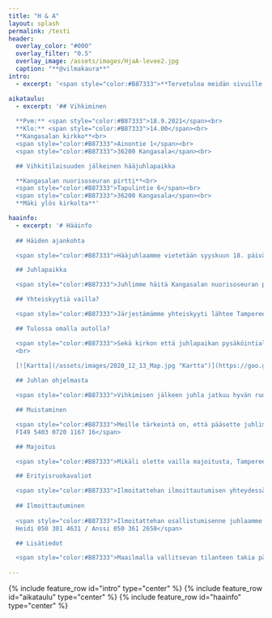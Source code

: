 ```yaml
---
title: "H & A"
layout: splash
permalink: /testi
header:
  overlay_color: "#000"
  overlay_filter: "0.5"
  overlay_image: /assets/images/HjaA-levee2.jpg
  caption: "**@vilmakaura**"
intro: 
  - excerpt: '<span style="color:#B87333">**Tervetuloa meidän sivuille! Täältä löydät kaiken tarpeellisen sekä ajankohtaisen tiedon hääjuhlaamme liittyen.**</span>'

aikataulu:
  - excerpt: '## Vihkiminen
  
  **Pvm:** <span style="color:#B87333">18.9.2021</span><br>  
  **Klo:** <span style="color:#B87333">14.00</span><br>  
  **Kangasalan kirkko**<br>  
  <span style="color:#B87333">Ainontie 1</span><br>  
  <span style="color:#B87333">36200 Kangasala</span><br>

  ## Vihkitilaisuuden jälkeinen hääjuhlapaikka

  **Kangasalan nuorisoseuran pirtti**<br>
  <span style="color:#B87333">Tapulintie 6</span><br>
  <span style="color:#B87333">36200 Kangasala</span><br>
  **Mäki ylös kirkolta**'

haainfo:
  - excerpt: '# Hääinfo
  
  ## Häiden ajankohta

  <span style="color:#B87333">Hääjuhlaamme vietetään syyskuun 18. päivänä 2021, mikäli olosuhteet sen sallivat. Tiedotamme mahdollisista muutoksista juhlapäivän lähestyessä.</span>

  ## Juhlapaikka

  <span style="color:#B87333">Juhlimme häitä Kangasalan nuorisoseuran pirtillä, osoitteessa Tapulintie 6. Matka kirkolta juhlapaikalle on lyhyt, vain noin 200 metriä. Juhlapaikalla on rajallisesti paikoitustilaa.</span>

  ## Yhteiskyytiä vailla?

  <span style="color:#B87333">Järjestämämme yhteiskyyti lähtee Tampereen keskustasta Rautatieaseman lähistöltä klo 13. Ilmoitattehan osallistumisenne yhteiskyytiin juhlaan ilmoittautumisen yhteydessä. Yhteiskuljetukseen ilmoittautuneille ilmoitetaan kuljetuksen tarkempi lähtöpaikka yksityiskohtien varmistuttua.</span>

  ## Tulossa omalla autolla?

  <span style="color:#B87333">Sekä kirkon että juhlapaikan pysäköintialueilla on rajallinen määrä pysäköintitilaa.</span><br>
  <br>
      
  [![Kartta](/assets/images/2020_12_13_Map.jpg "Kartta")](https://goo.gl/maps/9xy6chAvV9M9UFrn8)

  ## Juhlan ohjelmasta

  <span style="color:#B87333">Vihkimisen jälkeen juhla jatkuu hyvän ruoan, mukavan ohjelman, maittavan kahvin, leppoisan yhdessäolon sekä elävän musiikin merkeissä.</span>

  ## Muistaminen

  <span style="color:#B87333">Meille tärkeintä on, että pääsette juhlimaan kanssamme. Mikäli haluatte muistaa meitä, toivomme tavaralahjan sijasta muistamista yhteiselle häätilillemme<br>
  FI49 5403 0720 1167 16</span>

  ## Majoitus

  <span style="color:#B87333">Mikäli olette vailla majoitusta, Tampereella on monia hyviä hotelleja. Kuljetuksen lähtö- ja paluupaikan lähistöllä sijaitsevat esimerkiksi Scandic Tampere Station ja Sokos Hotel Torni Tampere.</span>

  ## Erityisruokavaliot

  <span style="color:#B87333">Ilmoitattehan ilmoittautumisen yhteydessä mahdolliset erityisruokavaliot.</span>
  
  ## Ilmoittautuminen
  
  <span style="color:#B87333">Ilmoitattehan osallistumisenne juhlaamme 31.1.2021 mennessä.<br>
  Heidi 050 301 4631 / Anssi 050 361 2658</span>

  ## Lisätiedot

  <span style="color:#B87333">Maailmalla vallitsevan tilanteen takia päivitämme ajantasaiset tiedot hääjuhlastamme tälle sivustolle.</span><br>'
  
---
```


{% include feature_row id="intro" type="center" %}
{% include feature_row id="aikataulu" type="center" %}
{% include feature_row id="haainfo" type="center" %}

